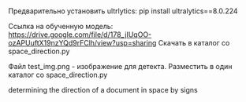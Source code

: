 # 
Предварительно установить ultrlytics:
pip install ultralytics==8.0.224

Ссылка на обученную модель: https://drive.google.com/file/d/178_jIUqOO-ozAPUuftX19nzYQd9rFClh/view?usp=sharing
Скачать в каталог со space_direction.py

Файл test_img.png - изображение для детекта. Разместить в один каталог со space_direction.py

determining the direction of a document in space by signs
